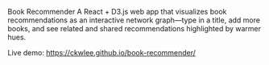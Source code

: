 Book Recommender
A React + D3.js web app that visualizes book recommendations as an interactive network graph—type in a title, add more books, and see related and shared recommendations highlighted by warmer hues.

Live demo: https://ckwlee.github.io/book-recommender/
